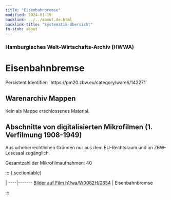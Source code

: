 ```yaml
---
title: "Eisenbahnbremse"
modified: 2024-01-19
backlink: ../../about.de.html
backlink-title: "Systematik-Übersicht"
fn-stub: about
---
```


### Hamburgisches Welt-Wirtschafts-Archiv (HWWA)

# Eisenbahnbremse

<div class="hint">Persistent Identifier: `https://pm20.zbw.eu/category/ware/i/142271`</div>







## Warenarchiv Mappen





Kein als Mappe erschlossenes Material.



<a id="filmsections" />

## Abschnitte von digitalisierten Mikrofilmen (1. Verfilmung 1908-1949)

<p>Aus urheberrechtlichen Gründen nur aus dem EU-Rechtsraum und im ZBW-Lesesaal zugänglich.</p>


<p>Gesamtzahl der Mikrofilmaufnahmen: 40</p>





::: {.sectiontable}

 | 
----|-------
<a class="btn" href="https://pm20.zbw.eu/film/h1/wa/W0082H/0654" rel="nofollow">Bilder auf Film h1/wa/W0082H/0654</a> | Eisenbahnbremse


:::

















